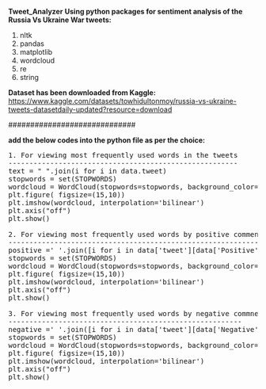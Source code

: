 
**Tweet_Analyzer**
**Using python packages for sentiment analysis of the Russia Vs Ukraine War tweets:**
1. nltk 
2. pandas
3. matplotlib
4. wordcloud
5. re
6. string

**Dataset has been downloaded from Kaggle:**
https://www.kaggle.com/datasets/towhidultonmoy/russia-vs-ukraine-tweets-datasetdaily-updated?resource=download

#############################

**add the below codes into the python file as per the choice:**
<pre>
1. For viewing most frequently used words in the tweets 
-------------------------------------------------------
text = " ".join(i for i in data.tweet)
stopwords = set(STOPWORDS)
wordcloud = WordCloud(stopwords=stopwords, background_color="white").generate(text)
plt.figure( figsize=(15,10))
plt.imshow(wordcloud, interpolation='bilinear')
plt.axis("off")
plt.show()

2. For viewing most frequently used words by positive commenters
----------------------------------------------------------------
positive =' '.join([i for i in data['tweet'][data['Positive'] > data["Negative"]]])
stopwords = set(STOPWORDS)
wordcloud = WordCloud(stopwords=stopwords, background_color="white").generate(positive)
plt.figure( figsize=(15,10))
plt.imshow(wordcloud, interpolation='bilinear')
plt.axis("off")
plt.show()

3. For viewing most frequently used words by negative commneters
--------------------------------------------------------
negative =' '.join([i for i in data['tweet'][data['Negative'] > data["Positive"]]])
stopwords = set(STOPWORDS)
wordcloud = WordCloud(stopwords=stopwords, background_color="white").generate(negative)
plt.figure( figsize=(15,10))
plt.imshow(wordcloud, interpolation='bilinear')
plt.axis("off")
plt.show()
</pre>
